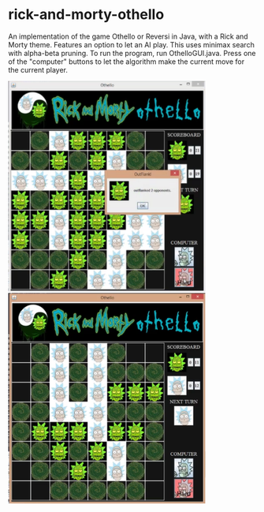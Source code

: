 # rick-and-morty-othello
 An implementation of the game Othello or Reversi in Java, with a Rick and Morty theme. 
 Features an option to let an AI play. This uses minimax search with alpha-beta pruning.
 To run the program, run OthelloGUI.java.
 Press one of the "computer" buttons to let the algorithm make the current move for the current player. 

<div style="float:left">
<img width="400" src="images/Othello1.PNG">
<img width="400" src="images/othello2.PNG">
</div>
